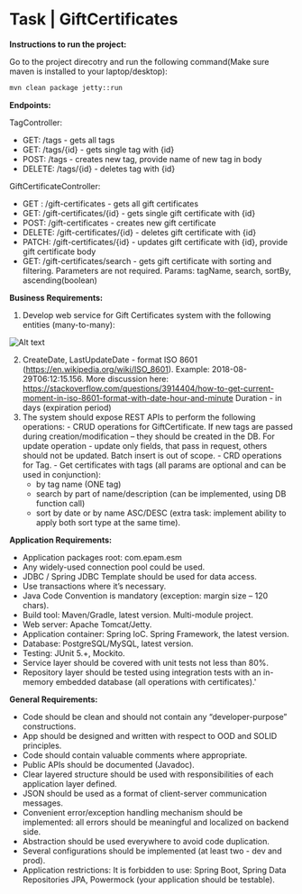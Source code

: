 # Task | GiftCertificates 

**Instructions to run the project:**

Go to the project direcotry and run the following command(Make sure maven is installed to your laptop/desktop):

```bash
mvn clean package jetty::run
```

**Endpoints:**

TagController:
  - GET: /tags - gets all tags
  - GET: /tags/{id} - gets single tag with {id}
  - POST: /tags - creates new tag, provide name of new tag in body
  - DELETE: /tags/{id} - deletes tag with {id}

GiftCertificateController:
  - GET : /gift-certificates -  gets all gift certificates
  - GET: /gift-certificates/{id} -  gets single gift certificate with {id}
  - POST: /gift-certificates - creates new gift certificate
  - DELETE: /gift-certificates/{id} - deletes gift certificate with {id}
  - PATCH: /gift-certificates/{id} - updates gift certificate with {id}, provide gift certificate body
  - GET: /gift-certificates/search - gets gift certificate with sorting and filtering. Parameters are not required.
  Params: tagName, search, sortBy, ascending(boolean)


**Business Requirements:**

  1. Develop web service for Gift Certificates system with the following entities (many-to-many):
    
  ![Alt text](F:\Walpapers\2task-epam.png)
  
  2. CreateDate, LastUpdateDate - format ISO 8601 (https://en.wikipedia.org/wiki/ISO_8601). Example: 2018-08-29T06:12:15.156. More discussion here: https://stackoverflow.com/questions/3914404/how-to-get-current-moment-in-iso-8601-format-with-date-hour-and-minute Duration - in days (expiration period)
  3. The system should expose REST APIs to perform the following operations:
    - CRUD operations for GiftCertificate. If new tags are passed during creation/modification – they should be created in the DB. For update operation - update only fields, that pass in request, others should not be updated. Batch insert is out of scope.
    - CRD operations for Tag.
    - Get certificates with tags (all params are optional and can be used in conjunction):
      - by tag name (ONE tag)
      - search by part of name/description (can be implemented, using DB function call)
      - sort by date or by name ASC/DESC (extra task: implement ability to apply both sort type at the same time).
        
**Application Requirements:**
  - Application packages root: com.epam.esm
  - Any widely-used connection pool could be used.
  - JDBC / Spring JDBC Template should be used for data access.
  - Use transactions where it’s necessary.
  - Java Code Convention is mandatory (exception: margin size – 120 chars).
  - Build tool: Maven/Gradle, latest version. Multi-module project.
  - Web server: Apache Tomcat/Jetty.
  - Application container: Spring IoC. Spring Framework, the latest version.
  - Database: PostgreSQL/MySQL, latest version.
  - Testing: JUnit 5.+, Mockito.
  - Service layer should be covered with unit tests not less than 80%.
  - Repository layer should be tested using integration tests with an in-memory embedded database (all operations with certificates).'

**General Requirements:**
  - Code should be clean and should not contain any “developer-purpose” constructions.
  - App should be designed and written with respect to OOD and SOLID principles.
  - Code should contain valuable comments where appropriate.
  - Public APIs should be documented (Javadoc).
  - Clear layered structure should be used with responsibilities of each application layer defined.
  - JSON should be used as a format of client-server communication messages.
  - Convenient error/exception handling mechanism should be implemented: all errors should be meaningful and localized on backend side.
  - Abstraction should be used everywhere to avoid code duplication.
  - Several configurations should be implemented (at least two - dev and prod).
  - Application restrictions: It is forbidden to use: Spring Boot, Spring Data Repositories JPA, Powermock (your application should be testable).


